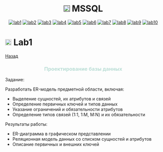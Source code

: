 <h1 name="content" align="center"><a href=""><img src="https://github.com/user-attachments/assets/e080adec-6af7-4bd2-b232-d43cb37024ac" width="20" height="20"/></a> MSSQL</h1>

<p align="center">
  <a href="#-lab1"><img alt="lab1" src="https://img.shields.io/badge/Lab1-bbded6"></a> 
  <a href="#-lab2"><img alt="lab2" src="https://img.shields.io/badge/Lab2-fcc8f8"></a>
  <a href="#-lab3"><img alt="lab3" src="https://img.shields.io/badge/Lab3-eab4f8"></a>
  <a href="#-lab4"><img alt="lab4" src="https://img.shields.io/badge/Lab4-f3f798"></a>
  <a href="#-lab5"><img alt="lab5" src="https://img.shields.io/badge/Lab5-fcf5ee"></a>
  <a href="#-lab6"><img alt="lab6" src="https://img.shields.io/badge/Lab6-fbe8e7"></a> 
  <a href="#-lab7"><img alt="lab7" src="https://img.shields.io/badge/Lab7-a2738c"></a>
  <a href="#-lab8"><img alt="lab8" src="https://img.shields.io/badge/Lab8-eaafaf"></a>
  <a href="#-lab9"><img alt="lab9" src="https://img.shields.io/badge/Lab9-645c84"></a> 
  <a href="#-lab10"><img alt="lab10" src="https://img.shields.io/badge/Lab10-427996"></a> 

  
</p>

# <img src="https://github.com/user-attachments/assets/e080adec-6af7-4bd2-b232-d43cb37024ac" width="20" height="20"/> Lab1
[Назад](#content)
<h3 align="center">
  <span style="color: #bbded6;">Проектирование базы данных</span>
</h3> 

Задание:

Разработать ER-модель предметной области, включая:
- Выделение сущностей, их атрибутов и связей
- Определение первичных ключей и типов данных
- Указание ограничений и обязательности атрибутов
- Определение типов связей (1:1, 1:M, M:N) и их обязательности

Результаты работы:

- ER-диаграмма в графическом представлении
- Реляционная модель данных со списком сущностей и атрибутов
- Описание первичных и внешних ключей


